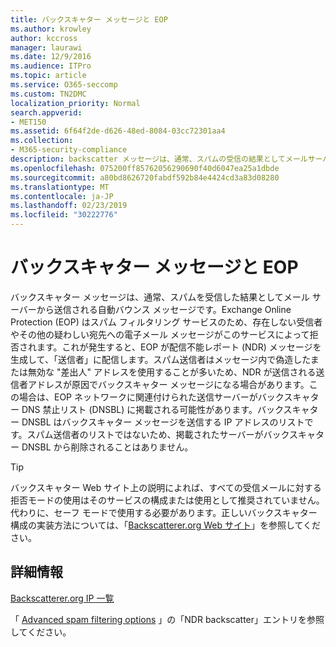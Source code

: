 ```yaml
---
title: バックスキャター メッセージと EOP
ms.author: krowley
author: kccross
manager: laurawi
ms.date: 12/9/2016
ms.audience: ITPro
ms.topic: article
ms.service: O365-seccomp
ms.custom: TN2DMC
localization_priority: Normal
search.appverid:
- MET150
ms.assetid: 6f64f2de-d626-48ed-8084-03cc72301aa4
ms.collection:
- M365-security-compliance
description: backscatter メッセージは、通常、スパムの受信の結果としてメールサーバーによって送信される自動バウンスメッセージです。バックスキャター dnsbl は、バック散布メッセージを送信する IP アドレスのリストです。スパム送信者のリストではないため、バックスキャター dnsbl からサーバーを削除しようとしていません。
ms.openlocfilehash: 075200ff85762056290690f40d6047ea25a1dbde
ms.sourcegitcommit: a80bd8626720fabdf592b84e4424cd3a83d08280
ms.translationtype: MT
ms.contentlocale: ja-JP
ms.lasthandoff: 02/23/2019
ms.locfileid: "30222776"
---
```

# <a name="backscatter-messages-and-eop"></a>バックスキャター メッセージと EOP

バックスキャター メッセージは、通常、スパムを受信した結果としてメール サーバーから送信される自動バウンス メッセージです。Exchange Online Protection (EOP) はスパム フィルタリング サービスのため、存在しない受信者やその他の疑わしい宛先への電子メール メッセージがこのサービスによって拒否されます。これが発生すると、EOP が配信不能レポート (NDR) メッセージを生成して、「送信者」に配信します。スパム送信者はメッセージ内で偽造したまたは無効な "差出人" アドレスを使用することが多いため、NDR が送信される送信者アドレスが原因でバックスキャター メッセージになる場合があります。この場合は、EOP ネットワークに関連付けられた送信サーバーがバックスキャター DNS 禁止リスト (DNSBL) に掲載される可能性があります。バックスキャター DNSBL はバックスキャター メッセージを送信する IP アドレスのリストです。スパム送信者のリストではないため、掲載されたサーバーがバックスキャター DNSBL から削除されることはありません。 
  
> [!TIP]
> バックスキャター Web サイト上の説明によれば、すべての受信メールに対する拒否モードの使用はそのサービスの構成または使用として推奨されていません。代わりに、セーフ モードで使用する必要があります。正しいバックスキャター構成の実装方法については、「[Backscatterer.org Web サイト](http://www.backscatterer.org/?target=usage)」を参照してください。 
  
## <a name="for-more-information"></a>詳細情報

[Backscatterer.org IP 一覧](https://blogs.msdn.com/b/tzink/archive/2012/08/22/the-backscatterer-org-ip-list.aspx)
  
「 [Advanced spam filtering options](advanced-spam-filtering-asf-options.md) 」の「NDR backscatter」エントリを参照してください。
  

